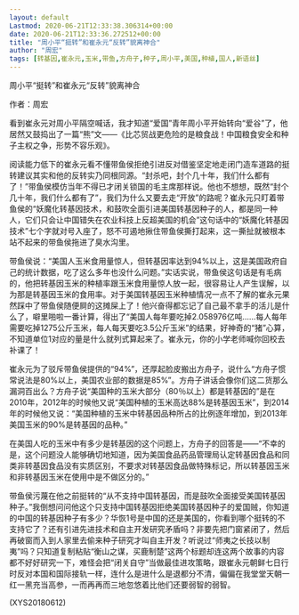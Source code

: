 ```yaml
---
layout: default
Lastmod: 2020-06-21T12:33:38.306314+00:00
date: 2020-06-21T12:33:36.272512+00:00
title: "周小平“挺转”和崔永元“反转”貌离神合"
author: "周宏"
tags: [转基因,崔永元,玉米,带鱼,方舟子,种子,周小平,美国,种植,国人,新语丝]
---
```


周小平“挺转”和崔永元“反转”貌离神合

作者：周宏

看到崔永元对周小平隔空喊话，我才知道“爱国”青年周小平开始转向“爱谷”了，他居然又鼓捣出了一篇“熊”文——《比芯贸战更危险的是粮食战！中国粮食安全和种子主权之争，形势不容乐观》。

阅读能力低下的崔永元看不懂带鱼侯拒绝引进反对借鉴坚定地走闭门造车道路的挺转建议其实和他的反转实乃同根同源。“封杀吧，封个几十年，我们什么都有了！”带鱼侯模仿当年不得已才闭关锁国的毛主席那样说。他也不想想，既然“封个几十年，我们什么都有了”，我们为什么又要去走“开放”的路呢？崔永元只盯着带鱼侯的“妖魔化转基因技术，和鼓吹全面引进美国转基因种子的人，都是同一种人，它们只会让中国错失在农业科技上反超美国的机会”这句话中的“妖魔化转基因技术”七个字就对号入座了，怒不可遏地揪住带鱼侯撕打起来，这一撕扯就被根本站不起来的带鱼侯拖进了臭水沟里。

带鱼侯说：“美国人玉米食用量惊人，但转基因率达到94%以上，这是美国政府自己的统计数据，吃了这么多年也没什么问题。”实话实说，带鱼侯这句话是有毛病的，他把转基因玉米的种植率跟玉米食用量惊人放一起，很容易让人产生误解，以为那是转基因玉米的食用率。对于美国转基因玉米种植情况一点不了解的崔永元果然踩中了带鱼侯随便屙的这摊屎上了！他兴奋得都忘记了自己最不拿手的活儿是什么了，噼里啪啦一番计算，得出了“美国人每年要吃掉2.058976亿吨……每人每年需要吃掉1275公斤玉米，每人每天要吃3.5公斤玉米”的结果，好神奇的“猪”心算，不知道单位1对应的量是什么就列式算起来了。崔永元，你的小学老师喊你回校去补课了！

崔永元为了驳斥带鱼侯提供的“94%”，还厚起脸皮搬出方舟子，说什么“方舟子惯常说法是80%以上，美国农业部的数据是85%”。方舟子讲话会像你们这二货那么漏洞百出么？方舟子说“美国种的玉米大部分（80％以上）都是转基因的”是在2010年，2012年的时候他又说“美国种植的玉米高达88%是转基因玉米”，到2014年的时候他又说：“美国种植的玉米中转基因品种所占的比例逐年增加，到2013年美国玉米的90%是转基因的品种。”

在美国人吃的玉米中有多少是转基因的这个问题上，方舟子的回答是——“不幸的是，这个问题没人能够确切地知道，因为美国食品药品管理局认定转基因食品和同类非转基因食品没有实质区别，不要求对转基因食品做特殊标记，所以转基因玉米和非转基因玉米在使用中是不做区分的。”

带鱼侯污蔑在他之前挺转的“从不支持中国转基因，而是鼓吹全面接受美国转基因种子。”我倒想问问他这个只支持中国转基因拒绝美国转基因种子的爱国贼，你知道的中国的转基因种子有多少？华恢1号是中国的还是美国的，你看到哪个挺转的不支持它了？还有引进先进技术和自主开发研究矛盾吗？非要先把门窗紧闭了，然后再破窗而入到人家里去偷来种子研究才叫自主开发？听说过“师夷之长技以制夷”吗？只知道复制粘贴“衡山之谋，买鹿制楚”这两个标题却连这两个故事的内容都不好好研究一下，难怪会把“闭关自守”当做最佳进攻策略，跟崔永元朝鲜七日行时反对本国和国际接轨一样，连什么是进什么是退都分不清，偏偏在我堂堂天朝一红一黑充当高参，一而再再而三地忽悠着比他们还要弱智的弱智。

(XYS20180612)

